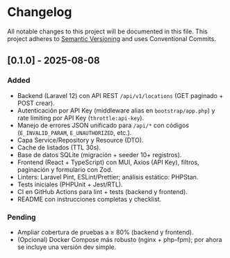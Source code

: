 # Changelog

All notable changes to this project will be documented in this file.
This project adheres to [Semantic Versioning](https://semver.org/) and uses Conventional Commits.

## [0.1.0] - 2025-08-08
### Added
- Backend (Laravel 12) con API REST `/api/v1/locations` (GET paginado + POST crear).
- Autenticación por API Key (middleware alias en `bootstrap/app.php`) y rate limiting por API Key (`throttle:api-key`).
- Manejo de errores JSON unificado para `/api/*` con códigos (`E_INVALID_PARAM`, `E_UNAUTHORIZED`, etc.).
- Capa Service/Repository y Resource (DTO).
- Cache de listados (TTL 30s).
- Base de datos SQLite (migración + seeder 10+ registros).
- Frontend (React + TypeScript) con MUI, Axios (API Key), filtros, paginación y formulario con Zod.
- Linters: Laravel Pint, ESLint/Prettier; análisis estático: PHPStan.
- Tests iniciales (PHPUnit + Jest/RTL).
- CI en GitHub Actions para lint + tests (backend y frontend).
- README con instrucciones completas y checklist.

### Pending
- Ampliar cobertura de pruebas a ≥ 80% (backend y frontend).
- (Opcional) Docker Compose más robusto (nginx + php-fpm); por ahora se incluye una versión dev simple.
